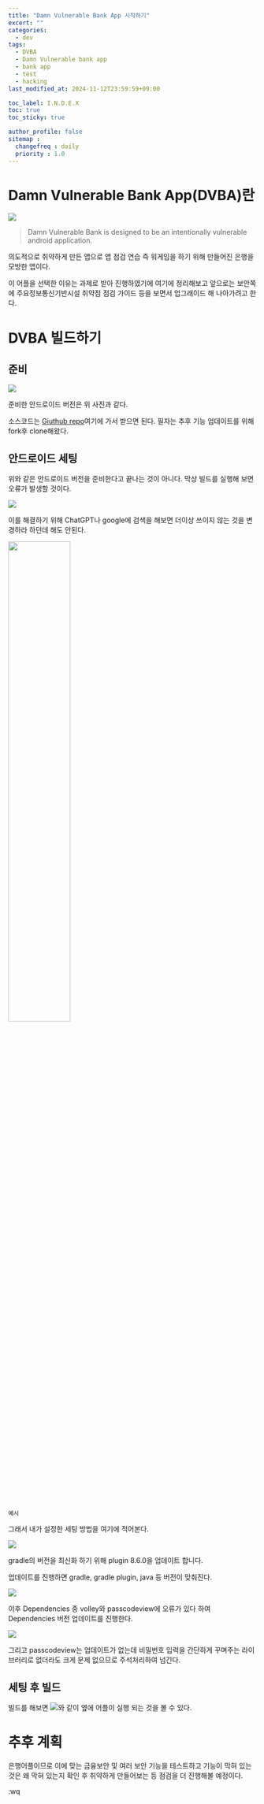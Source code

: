```yaml
---
title: "Damn Vulnerable Bank App 시작하기"
excert: ""
categories:
  - dev
tags:
  - DVBA
  - Damn Vulnerable bank app
  - bank app
  - test
  - hacking
last_modified_at: 2024-11-12T23:59:59+09:00

toc_label: I.N.D.E.X
toc: true
toc_sticky: true

author_profile: false
sitemap :
  changefreq : daily
  priority : 1.0
---
```


# Damn Vulnerable Bank App(DVBA)란

<img src="/assets/images/DVBA/DVBA_repo_readme.png"/>

> Damn Vulnerable Bank is designed to be an intentionally vulnerable android application.

의도적으로 취약하게 만든 앱으로 앱 점검 연습 즉 워게임을 하기 위해 만들어진 은행을 모방한 앱이다.

이 어플을 선택한 이유는 과제로 받아 진행하였기에 여기에 정리해보고 앞으로는 보안쪽에 주요정보통신기반시설 취약점 점검 가이드 등을 보면서 업그래이드 해 나아가려고 한다.

# DVBA 빌드하기

## 준비

<img src="/assets/images/DVBA/android_studio_version.png"/>

준비한 안드로이드 버전은 위 사진과 같다.

소스코드는 [Giuthub repo](https://github.com/rewanthtammana/Damn-Vulnerable-Bank.git)여기에 가서 받으면 된다. 필자는 추후 기능 업데이트를 위해 fork후 clone해왔다.

## 안드로이드 세팅

위와 같은 안드로이드 버전을 준비한다고 끝나는 것이 아니다. 막상 빌드를 실행해 보면 오류가 발생할 것이다.

<img src="/assets/images/DVBA/frist_build.png"/>

이를 해결하기 위해 ChatGPT나 google에 검색을 해보면 더이상 쓰이지 않는 것을 변경하라 하던데 해도 안된다.

<img width="50%" src="/assets/images/DVBA/answer_chatGPT.png"/>

<sub>예시</sub>

그래서 내가 설정한 세팅 방법을 여기에 적어본다.

<img src="/assets/images/DVBA/UAG_plugin_4.0.1to8.6.0.png"/>

gradle의 버전을 최신화 하기 위해 plugin 8.6.0을 업데이트 합니다.

업데이트를 진행하면 gradle, gradle plugin, java 등 버전이 맞춰진다.

<img src="/assets/images/DVBA/volley1.1.1to1.2.1.png"/>

이후 Dependencies 중 volley와 passcodeview에 오류가 있다 하여 Dependencies 버전 업데이트를 진행한다.

<img src="/assets/images/DVBA/build_test.png"/>

그리고 passcodeview는 업데이트가 없는데 비밀번호 입력을 간단하게 꾸며주는 라이브러리로 없더라도 크게 문제 없으므로 주석처리하여 넘긴다.

## 세팅 후 빌드

빌드를 해보면 <img src="/assets/images/DVBA/build_test.png"/>와 같이 옆에 어플이 실행 되는 것을 볼 수 있다.

# 추후 계획
은행어플이므로 이에 맞는 금융보안 및 여러 보안 기능을 테스트하고 기능이 막혀 있는 것은 왜 막혀 있는지 확인 후 취약하게 만들어보는 등 점검을 더 진행해볼 예정이다.

:wq